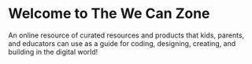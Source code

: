 # Welcome to The We Can Zone
An online resource of curated resources and products that kids, parents, and educators can use as a guide for coding, designing, creating, and building in the digital world!


